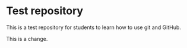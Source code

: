 # Test repository

This is a test repository for students to learn how to use git and GitHub. 

This is a change.
